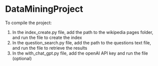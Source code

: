 # DataMiningProject

To compile the project:
1. In the index_create.py file, add the path to the wikipedia pages folder, and run the file to create the index
2. In the question_search.py file, add the path to the questions text file, and run the file to retrieve the results
3. In the with_chat_gpt.py file, add the openAI API key and run the file (optional)
